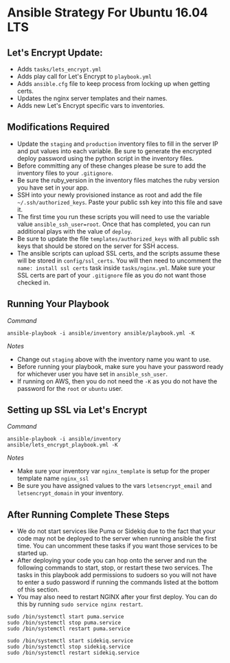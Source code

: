 # Ansible Strategy For Ubuntu 16.04 LTS

## Let's Encrypt Update:
* Adds `tasks/lets_encrypt.yml`
* Adds play call for Let's Encrypt to `playbook.yml`
* Adds `ansible.cfg` file to keep process from locking up when getting certs.
* Updates the nginx server templates and their names.
* Adds new Let's Encrypt specific vars to inventories.

## Modifications Required

* Update the `staging` and `production` inventory files to fill in the server IP and put values into each variable.  Be sure to generate the encrypted deploy password using the python script in the inventory files.
* Before committing any of these changes please be sure to add the inventory files to your `.gitignore`.
* Be sure the ruby_version in the inventory files matches the ruby version you have set in your app.
* SSH into your newly provisioned instance as root and add the file `~/.ssh/authorized_keys`.  Paste your public ssh key into this file and save it.
* The first time you run these scripts you will need to use the variable value `ansible_ssh_user=root`.  Once that has completed, you can run additional plays with the value of `deploy`.
* Be sure to update the file `templates/authorized_keys` with all public ssh keys that should be stored on the server for SSH access.
* The ansible scripts can upload SSL certs, and the scripts assume these will be stored in `config/ssl_certs`.  You will then need to uncomment the `name: install ssl certs` task inside `tasks/nginx.yml`.  Make sure your SSL certs are part of your `.gitignore` file as you do not want those checked in.

## Running Your Playbook

*Command*    
```
ansible-playbook -i ansible/inventory ansible/playbook.yml -K
```
*Notes*    

* Change out `staging` above with the inventory name you want to use.
* Before running your playbook, make sure you have your password ready for whichever user you have set in `ansible_ssh_user`.
* If running on AWS, then you do not need the `-K` as you do not have the password for the `root` or `ubuntu` user.

## Setting up SSL via Let's Encrypt

*Command*
```
ansible-playbook -i ansible/inventory ansible/lets_encrypt_playbook.yml -K
```
*Notes*

* Make sure your inventory var `nginx_template` is setup for the proper template name `nginx_ssl`
* Be sure you have assigned values to the vars `letsencrypt_email` and `letsencrypt_domain` in your inventory.

## After Running Complete These Steps
* We do not start services like Puma or Sidekiq due to the fact that your code may not be deployed to the server when running ansible the first time.  You can uncomment these tasks if you want those services to be started up.
* After deploying your code you can hop onto the server and run the following commands to start, stop, or restart these two services.  The tasks in this playbook add permissions to sudoers so you will not have to enter a sudo password if running the commands listed at the bottom of this section.
* You may also need to restart NGINX after your first deploy.  You can do this by running `sudo service nginx restart`.

```
sudo /bin/systemctl start puma.service
sudo /bin/systemctl stop puma.service
sudo /bin/systemctl restart puma.service

sudo /bin/systemctl start sidekiq.service
sudo /bin/systemctl stop sidekiq.service
sudo /bin/systemctl restart sidekiq.service
```

